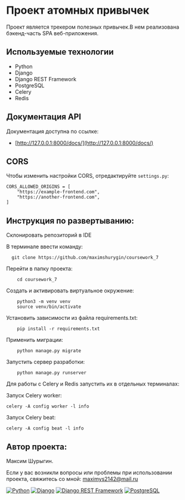 # Проект атомных привычек

Проект является трекером полезных привычек.В нем реализована бэкенд-часть SPA веб-приложения.

## Используемые технологии

- Python
- Django
- Django REST Framework
- PostgreSQL
- Celery
- Redis

## Документация API

Документация доступна по ссылке:

- [http://127.0.0.1:8000/docs/](http://127.0.0.1:8000/docs/)

## CORS

Чтобы изменить настройки CORS, отредактируйте `settings.py`:

```
CORS_ALLOWED_ORIGINS = [
    "https://example-frontend.com",
    "https://another-frontend.com",
]
```

## Инструкция по развертыванию:

Склонировать репозиторий в IDE

В терминале ввести команду:

```
  git clone https://github.com/maximshurygin/coursework_7
```

Перейти в папку проекта:

```
    cd coursework_7
```

Создать и активировать виртуальное окружение:

```
    python3 -m venv venv
    source venv/bin/activate
```

Установить зависимости из файла requirements.txt:

```
    pip install -r requirements.txt
```

Применить миграции:

```
    python manage.py migrate
```

Запустить сервер разработки:

```
    python manage.py runserver
```

Для работы с Celery и Redis запустить их в отдельных терминалах:

Запуск Celery worker:

```
celery -A config worker -l info
```

Запуск Celery beat:

```
celery -A config beat -l info
```

## Автор проекта:

Максим Шурыгин.

Если у вас возникли вопросы или проблемы при использовании проекта, свяжитесь со мной:
maximys2142@mail.ru

[![Python](https://img.shields.io/badge/-Python-464646?style=flat-square&logo=Python)](https://www.python.org/)
[![Django](https://img.shields.io/badge/-Django-464646?style=flat-square&logo=Django)](https://www.djangoproject.com/)
[![Django REST Framework](https://img.shields.io/badge/-Django%20REST%20Framework-464646?style=flat-square&logo=Django%20REST%20Framework)](https://www.django-rest-framework.org/)
[![PostgreSQL](https://img.shields.io/badge/-PostgreSQL-464646?style=flat-square&logo=PostgreSQL)](https://www.postgresql.org/)
